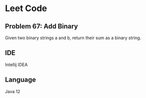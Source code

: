 # Leet Code
## Problem 67: Add Binary

Given two binary strings a and b, return their sum as a binary string.

## IDE
Intellij IDEA

## Language
Java 12
